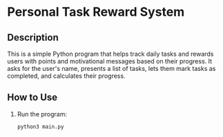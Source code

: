 # Personal Task Reward System

## Description
This is a simple Python program that helps track daily tasks and rewards users with points and motivational messages based on their progress. It asks for the user's name, presents a list of tasks, lets them mark tasks as completed, and calculates their progress.

## How to Use
1. Run the program:
   ```sh
   python3 main.py
